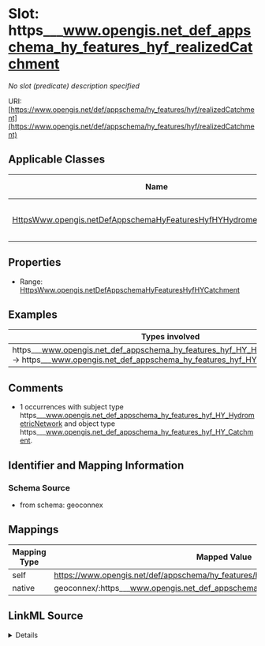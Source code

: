 

# Slot: https___www.opengis.net_def_appschema_hy_features_hyf_realizedCatchment


_No slot (predicate) description specified_





URI: [https://www.opengis.net/def/appschema/hy_features/hyf/realizedCatchment](https://www.opengis.net/def/appschema/hy_features/hyf/realizedCatchment)



<!-- no inheritance hierarchy -->





## Applicable Classes

| Name | Description | Modifies Slot |
| --- | --- | --- |
| [HttpsWww.opengis.netDefAppschemaHyFeaturesHyfHYHydrometricNetwork](../classes/HttpsWww.opengis.netDefAppschemaHyFeaturesHyfHYHydrometricNetwork.md) | No class (type) description specified |  no  |







## Properties

* Range: [HttpsWww.opengis.netDefAppschemaHyFeaturesHyfHYCatchment](../classes/HttpsWww.opengis.netDefAppschemaHyFeaturesHyfHYCatchment.md)






## Examples

| Types involved | Subject | Predicate | Object |
| --- | --- | --- | --- |
| https___www.opengis.net_def_appschema_hy_features_hyf_HY_HydrometricNetwork → https___www.opengis.net_def_appschema_hy_features_hyf_HY_Catchment | https://geoconnex.us/SELFIE/usgs/hydrometricnetwork/huc12obs/070900020601 | https://www.opengis.net/def/appschema/hy_features/hyf/realizedCatchment | https://geoconnex.us/SELFIE/usgs/huc/huc12obs/070900020601 |


## Comments

* 1 occurrences with subject type https___www.opengis.net_def_appschema_hy_features_hyf_HY_HydrometricNetwork and object type https___www.opengis.net_def_appschema_hy_features_hyf_HY_Catchment.

## Identifier and Mapping Information







### Schema Source


* from schema: geoconnex




## Mappings

| Mapping Type | Mapped Value |
| ---  | ---  |
| self | https://www.opengis.net/def/appschema/hy_features/hyf/realizedCatchment |
| native | geoconnex/:https___www.opengis.net_def_appschema_hy_features_hyf_realizedCatchment |




## LinkML Source

<details>
```yaml
name: https___www.opengis.net_def_appschema_hy_features_hyf_realizedCatchment
description: No slot (predicate) description specified
comments:
- 1 occurrences with subject type https___www.opengis.net_def_appschema_hy_features_hyf_HY_HydrometricNetwork
  and object type https___www.opengis.net_def_appschema_hy_features_hyf_HY_Catchment.
examples:
- description: https___www.opengis.net_def_appschema_hy_features_hyf_HY_HydrometricNetwork
    → https___www.opengis.net_def_appschema_hy_features_hyf_HY_Catchment
  object:
    example_object: https://geoconnex.us/SELFIE/usgs/huc/huc12obs/070900020601
    example_predicate: https://www.opengis.net/def/appschema/hy_features/hyf/realizedCatchment
    example_subject: https://geoconnex.us/SELFIE/usgs/hydrometricnetwork/huc12obs/070900020601
from_schema: geoconnex
rank: 1000
slot_uri: https://www.opengis.net/def/appschema/hy_features/hyf/realizedCatchment
alias: https___www.opengis.net_def_appschema_hy_features_hyf_realizedCatchment
domain_of:
- https___www.opengis.net_def_appschema_hy_features_hyf_HY_HydrometricNetwork
range: https___www.opengis.net_def_appschema_hy_features_hyf_HY_Catchment

```
</details>
